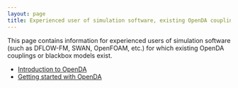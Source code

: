 ```yaml
---
layout: page
title: Experienced user of simulation software, existing OpenDA coupling/blackbox model
---
```

This page contains information for experienced users of simulation software (such as DFLOW-FM, SWAN, OpenFOAM, etc.) for which existing OpenDA couplings or blackbox models exist.

* [Introduction to OpenDA](https://openda-association.github.io/wiki/introduction)
* [Getting started with OpenDA](https://openda-association.github.io/wiki/Getting_started)
